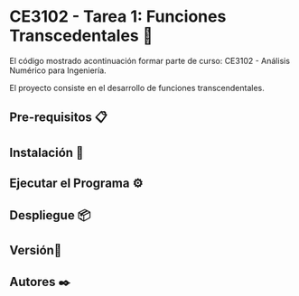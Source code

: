 # CE3102 - Tarea 1: Funciones Transcedentales 🚀

El código mostrado acontinuación formar parte de curso: CE3102 - Análisis Numérico para Ingeniería.

El proyecto consiste en el desarrollo de funciones transcendentales.

## Pre-requisitos 📋

## Instalación 🔧

## Ejecutar el Programa ⚙️

## Despliegue 📦

## Versión📌

## Autores ✒️
